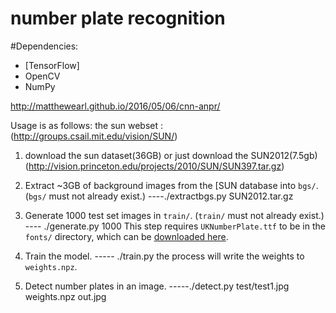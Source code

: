 # number plate recognition


#Dependencies:

* [TensorFlow]
* OpenCV
* NumPy

http://matthewearl.github.io/2016/05/06/cnn-anpr/


Usage is as follows:
the sun webset : (http://groups.csail.mit.edu/vision/SUN/)

1. download the sun dataset(36GB) or just download the SUN2012(7.5gb)
(http://vision.princeton.edu/projects/2010/SUN/SUN397.tar.gz)
2. Extract ~3GB of background images from the [SUN database into `bgs/`. (`bgs/` must not already exist.)
----./extractbgs.py SUN2012.tar.gz

3.  Generate 1000 test set images in `train/`. (`train/` must not  already exist.)
---- ./generate.py 1000
    This step requires `UKNumberPlate.ttf`
    to be in the  `fonts/` directory, which can be   [downloaded here](http://www.dafont.com/uk-number-plate.font).

4. Train the model.
----- ./train.py
    the process will write the  weights to `weights.npz`.

5. Detect number plates in an image.
-----./detect.py test/test1.jpg weights.npz out.jpg



